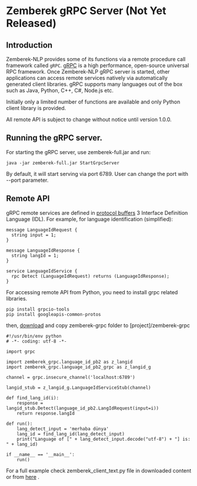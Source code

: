 Zemberek gRPC Server (Not Yet Released)
============

## Introduction

Zemberek-NLP provides some of its functions via a remote procedure call framework called `gRPC`.
[gRPC](https://grpc.io) is a high performance, open-source universal RPC framework. Once Zemberek-NLP 
gRPC server is started, other applications can access remote services natively via automatically 
generated client libraries. gRPC supports many languages out of the box such as Java, Python, C++, C#, Node.js etc.

Initially only a limited number of functions are available and only Python client library
is provided. 

All remote API is subject to change without notice until version 1.0.0.
 
## Running the gRPC server.

For starting the gRPC server, use zemberek-full.jar and run:

    java -jar zemberek-full.jar StartGrpcServer

By default, it will start serving via port 6789. User can change the port with --port parameter.

## Remote API

gRPC remote services are defined in [protocol buffers](https://developers.google.com/protocol-buffers/) 3 
Interface Definition Language (IDL). For example, for language identification (simplified):

    message LanguageIdRequest {
      string input = 1;
    }
    
    message LanguageIdResponse {
      string langId = 1;
    }
    
    service LanguageIdService {
      rpc Detect (LanguageIdRequest) returns (LanguageIdResponse);
    }

For accessing remote API from Python, you need to install grpc related libraries.

    pip install grpcio-tools
    pip install googleapis-common-protos  

then, [download](https://drive.google.com/drive/folders/1YkFmD5TrMzvRiUrKGSMjPWYJA1aS97GC) and copy zemberek-grpc folder to [project]/zemberek-grpc 

    #!/usr/bin/env python
    # -*- coding: utf-8 -*-
    
    import grpc

    import zemberek_grpc.language_id_pb2 as z_langid
    import zemberek_grpc.language_id_pb2_grpc as z_langid_g
    
    channel = grpc.insecure_channel('localhost:6789')
    
    langid_stub = z_langid_g.LanguageIdServiceStub(channel)
    
    def find_lang_id(i):
        response = langid_stub.Detect(language_id_pb2.LangIdRequest(input=i))
        return response.langId
    
    def run():
        lang_detect_input = 'merhaba dünya'
        lang_id = find_lang_id(lang_detect_input)
        print("Language of [" + lang_detect_input.decode("utf-8") + "] is: " + lang_id)
        
    if __name__ == '__main__':
        run() 

For a full example check zemberek_client_text.py file in downloaded content or from 
[here](https://github.com/ahmetaa/zemberek-nlp/tree/master/grpc/src/main/python) .